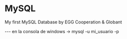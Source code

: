 # MySQL
My first MySQL Database by EGG Cooperation & Globant

--- en la consola de windows -> mysql -u mi_usuario -p
